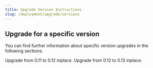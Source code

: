 ```yaml
---
title: Upgrade Version Instructions
slug: /deployment/upgrade/versions
---
```


## Upgrade for a specific version

You can find further information about specific version upgrades in the following sections:

<InlineCalloutContainer>
  <InlineCallout
    color="violet-70"
    icon="10k"
    bold="Upgrade 0.12"
    href="/deployment/upgrade/versions/011-to-012"
  >
    Upgrade from 0.11 to 0.12 inplace.
  </InlineCallout>
  <InlineCallout
    color="violet-70"
    icon="10k"
    bold="Upgrade 0.13"
    href="/deployment/upgrade/versions/012-to-013"
  >
    Upgrade from 0.12 to 0.13 inplace.
  </InlineCallout>
</InlineCalloutContainer>
